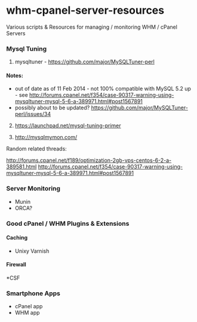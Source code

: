 whm-cpanel-server-resources
===========================

Various scripts &amp; Resources for managing / monitoring WHM / cPanel Servers


### Mysql Tuning

1) mysqltuner - https://github.com/major/MySQLTuner-perl 

#### Notes:

* out of date as of 11 Feb 2014 - not 100% compatible with MySQL 5.2 up - see http://forums.cpanel.net/f354/case-90317-warning-using-mysqltuner-mysql-5-6-a-389971.html#post1567891
* possibly about to be updated?  https://github.com/major/MySQLTuner-perl/issues/34

2) https://launchpad.net/mysql-tuning-primer

3) http://mysqlmymon.com/

Random related threads: 

http://forums.cpanel.net/f189/optimization-2gb-vps-centos-6-2-a-389581.html
http://forums.cpanel.net/f354/case-90317-warning-using-mysqltuner-mysql-5-6-a-389971.html#post1567891



### Server Monitoring

* Munin
* ORCA?



### Good cPanel / WHM Plugins & Extensions

#### Caching

* Unixy Varnish 


#### Firewall

*CSF





### Smartphone Apps

* cPanel app
* WHM app
